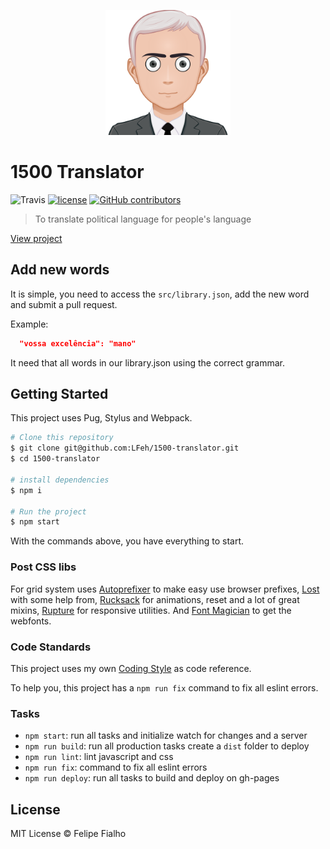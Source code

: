 <p align="center"><img src="/src/medias/political-avatar.svg" alt="Political Avatar" width="200"></p>

# 1500 Translator

![Travis](https://img.shields.io/travis/LFeh/1500-translator.svg)
[![license](https://img.shields.io/github/license/LFeh/1500-translator.svg)](./license.md)
[![GitHub contributors](https://img.shields.io/github/contributors/LFeh/1500-translator.svg)](https://github.com/LFeh/1500-translator/graphs/contributors)

> To translate political language for people's language

[View project](https://www.felipefialho.com/1500-translator/)

## Add new words

It is simple, you need to access the `src/library.json`, add the new word and submit a pull request. 

Example:

```json
  "vossa excelência": "mano"
```

It need that all words in our library.json using the correct grammar.

## Getting Started

This project uses Pug, Stylus and Webpack.


```sh
# Clone this repository
$ git clone git@github.com:LFeh/1500-translator.git
$ cd 1500-translator

# install dependencies
$ npm i

# Run the project
$ npm start

```

With the commands above, you have everything to start.

### Post CSS libs

For grid system uses [Autoprefixer](https://github.com/postcss/autoprefixer) to make easy use browser prefixes, [Lost](https://github.com/peterramsing/lost) with some help from, [Rucksack](http://simplaio.github.io/rucksack/) for animations, reset and a lot of great mixins, [Rupture](https://github.com/jenius/rupture) for responsive utilities. And [Font Magician](https://github.com/jonathantneal/postcss-font-magician/) to get the webfonts.

### Code Standards

This project uses my own [Coding Style](https://github.com/LFeh/coding-style) as code reference.

To help you, this project has a `npm run fix` command to fix all eslint errors.

### Tasks

- `npm start`: run all tasks and initialize watch for changes and a server
- `npm run build`: run all production tasks create a `dist` folder to deploy
- `npm run lint`: lint javascript and css
- `npm run fix`: command to fix all eslint errors
- `npm run deploy`: run all tasks to build and deploy on gh-pages

## License

MIT License © Felipe Fialho
